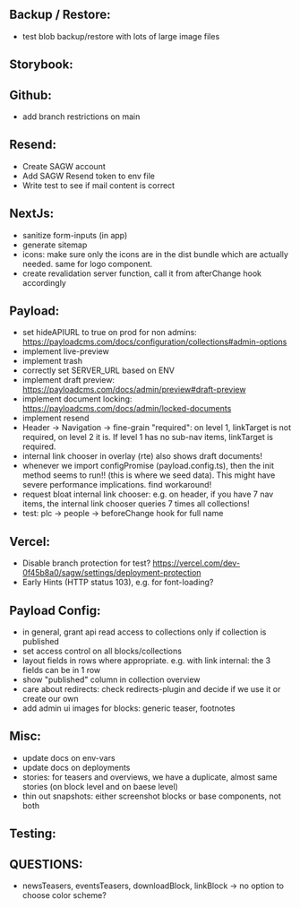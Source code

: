 Backup / Restore:
-----------------
- test blob backup/restore with lots of large image files

Storybook:
----------

Github:
-------
- add branch restrictions on main

Resend:
-------
- Create SAGW account
- Add SAGW Resend token to env file
- Write test to see if mail content is correct

NextJs:
-------
- sanitize form-inputs (in app)
- generate sitemap
- icons: make sure only the icons are in the dist bundle which are actually needed. same for logo component.
- create revalidation server function, call it from afterChange hook accordingly

Payload:
--------
- set hideAPIURL to true on prod for non admins: https://payloadcms.com/docs/configuration/collections#admin-options
- implement live-preview
- implement trash
- correctly set SERVER_URL based on ENV
- implement draft preview: https://payloadcms.com/docs/admin/preview#draft-preview
- implement document locking: https://payloadcms.com/docs/admin/locked-documents
- implement resend
- Header -> Navigation -> fine-grain "required": on level 1, linkTarget is not required, on level 2 it is. If level 1 has no sub-nav items, linkTarget is required.
- internal link chooser in overlay (rte) also shows draft documents!
- whenever we import configPromise (payload.config.ts), then the init method seems to run!! (this is where we seed data). This might have severe performance implications. find workaround!
- request bloat internal link chooser: e.g. on header, if you have 7 nav items, the internal link chooser queries 7 times all collections!
- test: plc -> people -> beforeChange hook for full name

Vercel:
--------
- Disable branch protection for test? https://vercel.com/dev-0f45b8a0/sagw/settings/deployment-protection
- Early Hints (HTTP status 103), e.g. for font-loading?

Payload Config:
--------
- in general, grant api read access to collections only if collection is published
- set access control on all blocks/collections
- layout fields in rows where appropriate. e.g. with link internal: the 3 fields can be in 1 row
- show "published" column in collection overview
- care about redirects: check redirects-plugin and decide if we use it or create our own
- add admin ui images for blocks: generic teaser, footnotes

Misc:
--------
- update docs on env-vars
- update docs on deployments
- stories: for teasers and overviews, we have a duplicate, almost same stories (on block level and on baese level)
- thin out snapshots: either screenshot blocks or base components, not both

Testing:
-------

QUESTIONS:
-------
- newsTeasers, eventsTeasers, downloadBlock, linkBlock -> no option to choose color scheme?
